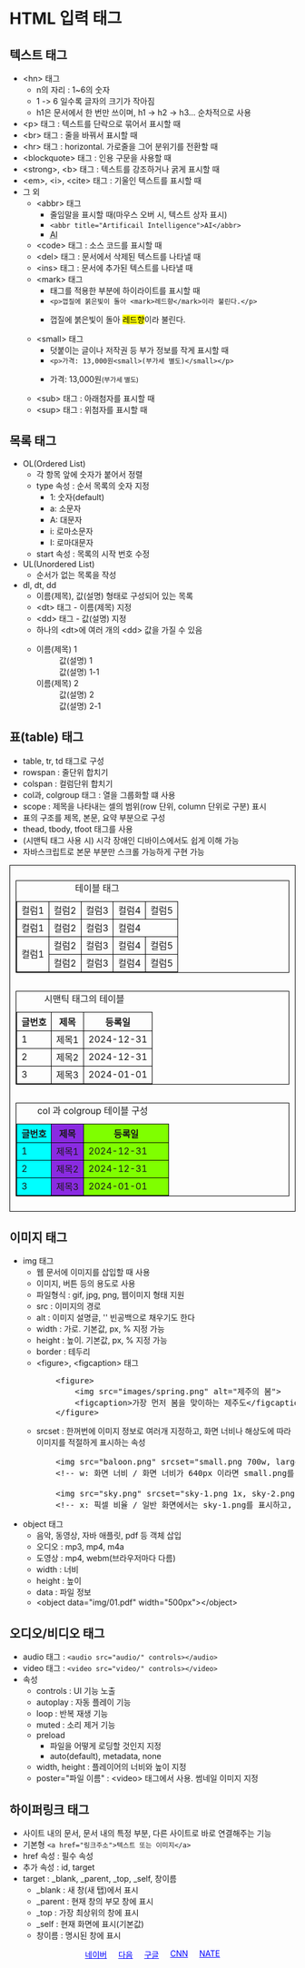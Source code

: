 <h1>HTML 입력 태그</h1>
<h2>텍스트 태그</h2>
<ul>
    <li>&lt;hn&gt; 태그
        <ul>
            <li>n의 자리 : 1~6의 숫자</li>
            <li>1 -> 6 일수록 글자의 크기가 작아짐</li>
            <li>h1은 문서에서 한 번만 쓰이며, h1 -> h2 -> h3... 순차적으로 사용</li>
        </ul>
    </li>
    <li>&lt;p&gt; 태그 : 텍스트를 단락으로 묶어서 표시할 때</li>
    <li>&lt;br&gt; 태그 : 줄을 바꿔서 표시할 때</li>
    <li>&lt;hr&gt; 태그 : horizontal. 가로줄을 그어 분위기를 전환할 때</li>
    <li>&lt;blockquote&gt; 태그 : 인용 구문을 사용할 때</li>
    <li>&lt;strong&gt;, &lt;b&gt; 태그 :  텍스트를 강조하거나 굵게 표시할 때</li>
    <li>&lt;em&gt;, &lt;i&gt;, &lt;cite&gt; 태그 : 기울인 텍스트를 표시할 때</li>
    <li>그 외
        <ul>
            <li>&lt;abbr&gt; 태그
                <ul>
                    <li>줄임말을 표시할 때(마우스 오버 시, 텍스트 상자 표시)</li>
                    <li><code>&lt;abbr title="Artificail Intelligence"&gt;AI&lt;/abbr&gt;</code></li>
                    <li><abbr title="Artificail Intelligence">AI</abbr></li>
                </ul>
            </li>
            <li>&lt;code&gt; 태그 : 소스 코드를 표시할 때</li>
            <li>&lt;del&gt; 태그 : 문서에서 삭제된 텍스트를 나타낼 때</li>
            <li>&lt;ins&gt; 태그 : 문서에 추가된 텍스트를 나타낼 때</li>
            <li>&lt;mark&gt; 태그
                <ul>
                    <li>태그를 적용한 부분에 하이라이트를 표시할 때</li>
                    <li><code>&lt;p&gt;껍질에 붉은빛이 돌아 &lt;mark&gt;레드향&lt;/mark&gt;이라 불린다.&lt;/p&gt;</code></li>
                    <li><p>껍질에 붉은빛이 돌아 <mark>레드향</mark>이라 불린다.</p></li>
                </ul>
            </li>
            <li>&lt;small&gt; 태그
                <ul>
                    <li>덧붙이는 글이나 저작권 등 부가 정보를 작게 표시할 때</li>
                    <li><code>&lt;p&gt;가격: 13,000원&lt;small&gt;(부가세 별도)&lt;/small&gt;&lt;/p&gt;</code></li>
                    <li><p>가격: 13,000원<small>(부가세 별도)</small></p></li>
                </ul>
            </li>
            <li>&lt;sub&gt; 태그 : 아래첨자를 표시할 때</li>
            <li>&lt;sup&gt; 태그 : 위첨자를 표시할 때</li>
        </ul>
    </li>
</ul>
<h2>목록 태그</h2>
<ul>
    <li>OL(Ordered List)
        <ul>
            <li>각 항목 앞에 숫자가 붙어서 정렬</li>
            <li>type 속성 : 순서 목록의 숫자 지정
                <ul>
                    <li>1: 숫자(default)</li>
                    <li>a: 소문자</li>
                    <li>A: 대문자</li>
                    <li>i: 로마소문자</li>
                    <li>I: 로마대문자</li>
                </ul>
            </li>
            <li>start 속성 : 목록의 시작 번호 수정</li>
        </ul>
    </li>
    <li>UL(Unordered List)
        <ul>
            <li>순서가 없는 목록을 작성</li>
        </ul>
    </li>
    <li>dl, dt, dd
        <ul>
            <li>이름(제목), 값(설명) 형태로 구성되어 있는 목록</li>
            <li>&lt;dt&gt; 태그 - 이름(제목) 지정</li>
            <li>&lt;dd&gt; 태그 - 값(설명) 지정</li>
            <li>하나의 &lt;dt&gt;에 여러 개의 &lt;dd&gt; 값을 가질 수 있음</li>
            <li>
                <dl>
                    <dt>이름(제목) 1</dt>
                    <dd>값(설명) 1</dd>
                    <dd>값(설명) 1-1</dd>
                    <dt>이름(제목) 2</dt>
                    <dd>값(설명) 2</dd>
                    <dd>값(설명) 2-1</dd>
                </dl>
            </li>
        </ul>
    </li>
</ul>

<h2>표(table) 태그</h2>
<ul>
    <li>table, tr, td 태그로 구성</li>
    <li>rowspan : 줄단위 합치기</li>
    <li>colspan : 컬럼단위 합치기</li>
    <li>col과, colgroup 태그 : 열을 그룹화할 떄 사용</li>
    <li>scope : 제목을 나타내는 셀의 범위(row 단위, column 단위로 구분) 표시</li>
    <li>표의 구조를 제목, 본문, 요약 부분으로 구성</li>
    <li>thead, tbody, tfoot 태그를 사용</li>
    <li>(시맨틱 태그 사용 시) 시각 장애인 디바이스에서도 쉽게 이해 가능</li>
    <li>자바스크립트로 본문 부분만 스크롤 가능하게 구현 가능</li>
</ul>

<style>
    #ex-table {
        padding: 10px;
        border: 1px solid black;
        display: flex;
        flex-wrap: wrap;
        justify-content: center;
        column-gap: 20px;

    }

    table, tr, th, td {
        border-collapse: collapse;
        border: 1px solid black;
    }

    th, td {
        white-space: nowrap;
    }
</style>
<div id="ex-table">
    <table>
        <caption>테이블 태그</caption>
        <tr>
            <td>컬럼1</td>
            <td>컬럼2</td>
            <td>컬럼3</td>
            <td>컬럼4</td>
            <td>컬럼5</td>
        </tr>
        <tr>
            <td>컬럼1</td>
            <td>컬럼2</td>
            <td>컬럼3</td>
            <td colspan="2">컬럼4</td>
        </tr>
        <tr>
            <td rowspan="2">컬럼1</td>
            <td>컬럼2</td>
            <td>컬럼3</td>
            <td>컬럼4</td>
            <td>컬럼5</td>
        </tr>
        <tr>
            <td>컬럼2</td>
            <td>컬럼3</td>
            <td>컬럼4</td>
            <td>컬럼5</td>
        </tr>
    </table>
    <table>
        <caption>시맨틱 태그의 테이블</caption>
        <thead>
            <tr>
                <th>글번호</th>
                <th>제목</th>
                <th>등록일</th>
            </tr>
        </thead>
        <tbody>
            <tr>
                <td>1</td>
                <td>제목1</td>
                <td>2024-12-31</td>
            </tr>
            <tr>
                <td>2</td>
                <td>제목2</td>
                <td>2024-12-31</td>
            </tr>
            <tr>
                <td>3</td>
                <td>제목3</td>
                <td>2024-01-01</td>
            </tr>
        </tbody>
    </table>
    <table>
        <caption>col 과 colgroup 테이블 구성</caption>
        <colgroup>
            <col style="background-color: aqua;">
            <col style="background-color: blueviolet;">
            <col style="background-color: chartreuse; width: 150px;">
        </colgroup>
        <thead>
            <tr>
                <th>글번호</th>
                <th>제목</th>
                <th>등록일</th>
            </tr>
        </thead>
        <tbody>
            <tr>
                <td>1</td>
                <td>제목1</td>
                <td>2024-12-31</td>
            </tr>
            <tr>
                <td>2</td>
                <td>제목2</td>
                <td>2024-12-31</td>
            </tr>
            <tr>
                <td>3</td>
                <td>제목3</td>
                <td>2024-01-01</td>
            </tr>
        </tbody>
    </table>
</div>

<h2>이미지 태그</h2>
<ul>
    <li>img 태그
        <ul>
            <li>웹 문서에 이미지를 삽입할 때 사용</li>
            <li>이미지, 버튼 등의 용도로 사용</li>
            <li>파일형식 : gif, jpg, png, 웹이미지 형태 지원</li>
            <li>src : 이미지의 경로</li>
            <li>alt : 이미지 설명글, '' 빈공백으로 채우기도 한다</li>
            <li>width : 가로. 기본값, px, % 지정 가능</li>
            <li>height : 높이. 기본값, px, % 지정 가능</li>
            <li>border : 테두리</li>
            <li>&lt;figure&gt;, &lt;figcaption&gt; 태그
<pre>
    &lt;figure&gt;
        &lt;img src="images/spring.png" alt="제주의 봄"&gt;
        &lt;figcaption&gt;가장 먼저 봄을 맞이하는 제주도&lt;/figcaption&gt;
    &lt;/figure&gt;
</pre>
            </li>
            <li>srcset : 한꺼번에 이미지 정보로 여러개 지정하고, 화면 너비나 해상도에 따라 이미지를 적절하게 표시하는 속성<br>
<pre>
    &lt;img src="baloon.png" srcset="small.png 700w, large.png 1000w" alt="하늘 위로 올라가는 풍선"&gt;
    &lt;!-- w: 화면 너비 / 화면 너비가 640px 이라면 small.png를 표시하고, 1400px이라면 large.png를 표시 --&gt;<br>
    &lt;img src="sky.png" srcset="sky-1.png 1x, sky-2.png 2x" alt="파란 하늘 사진"&gt;
    &lt;!-- x: 픽셀 비율 / 일반 화면에서는 sky-1.png를 표시하고, 고해상도 화면에서는 sky-2.png를 표시 --&gt;
</pre>
            </li>
        </ul>
    </li>
    <li>object 태그
        <ul>
            <li>음악, 동영상, 자바 애플릿, pdf 등 객체 삽입</li>
            <li>오디오 : mp3, mp4, m4a</li>
            <li>도영상 : mp4, webm(브라우저마다 다름)</li>
            <li>width : 너비</li>
            <li>height : 높이</li>
            <li>data : 파일 정보</li>
            <li>&lt;object data="img/01.pdf" width="500px"&gt;&lt;/object&gt;</li>
        </ul>
    </li>
</ul>

<h2>오디오/비디오 태그</h2>
<ul>
    <li>audio 태그 : <code>&lt;audio src="audio/" controls&gt;&lt;/audio&gt;</code></li>
    <li>video 태그 : <code>&lt;video src="video/" controls&gt;&lt;/video&gt;</code></li>
    <li>속성
        <ul>
            <li>controls : UI 기능 노출</li>
            <li>autoplay : 자동 플레이 기능</li>
            <li>loop : 반복 재생 기능</li>
            <li>muted : 소리 제거 기능</li>
            <li>preload
                <ul>
                    <li>파일을 어떻게 로딩할 것인지 지정</li>
                    <li>auto(default), metadata, none</li>
                </ul>
            </li>
            <li>width, height : 플레이어의 너비와 높이 지정</li>
            <li>poster="파일 이름" : &lt;video&gt; 태그에서 사용. 썸네일 이미지 지정</li>
        </ul>
    </li>
</ul>

<h2>하이퍼링크 태그</h2>
<ul>
    <li>사이트 내의 문서, 문서 내의 특정 부분, 다른 사이트로 바로 연결해주는 기능</li>
    <li>기본형 <code>&lt;a href="링크주소"&gt;텍스트 또는 이미지&lt;/a&gt;</code></li>
    <li>href 속성 : 필수 속성</li>
    <li>추가 속성 : id, target</li>
    <li>target : _blank, _parent, _top, _self, 창이름
        <ul>
        <li>_blank : 새 창(새 탭)에서 표시</li>
        <li>_parent : 현재 창의 부모 창에 표시</li>
        <li>_top : 가장 최상위의 창에 표시</li>
        <li>_self : 현재 화면에 표시(기본값)</li>
        <li>창이름 : 명시된 창에 표시</li>
        </ul>
    </li>
</ul>

<style>
    #ex-a {
        display: flex;
        justify-content: center;
        column-gap: 20px;
    }

    #ex-a a {
        color: blue;
    }

    #ex-a a:hover {
        color: red;
    }
</style>

<div id="ex-a">
    <a href="https://www.naver.com" target="_blank">네이버</a>
    <a href="https://www.daum.net" target="_parent">다음</a>
    <a href="https://www.google.com" target="_top">구글</a>
    <a href="https://www.cnn.com" target="_self">CNN</a>
    <a href="https://www.nate.com" target="NEW">NATE</a>
</div>